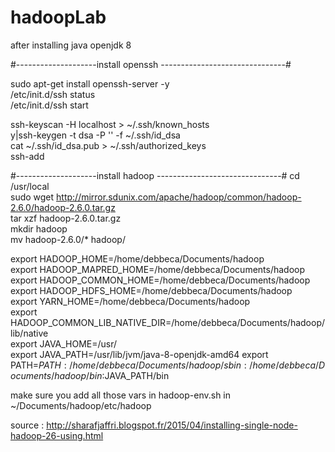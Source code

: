 # hadoopLab


after installing java openjdk 8 

#--------------------install openssh -------------------------------#

sudo apt-get install openssh-server -y  
/etc/init.d/ssh status  
/etc/init.d/ssh start  

 
ssh-keyscan -H localhost > ~/.ssh/known_hosts  
y|ssh-keygen -t dsa -P '' -f ~/.ssh/id_dsa  
cat ~/.ssh/id_dsa.pub > ~/.ssh/authorized_keys  
ssh-add  


#--------------------install hadoop -------------------------------#
cd /usr/local  
sudo wget http://mirror.sdunix.com/apache/hadoop/common/hadoop-2.6.0/hadoop-2.6.0.tar.gz  
tar xzf hadoop-2.6.0.tar.gz  
mkdir hadoop  
mv hadoop-2.6.0/* hadoop/ 

export HADOOP_HOME=/home/debbeca/Documents/hadoop  
export HADOOP_MAPRED_HOME=/home/debbeca/Documents/hadoop  
export HADOOP_COMMON_HOME=/home/debbeca/Documents/hadoop  
export HADOOP_HDFS_HOME=/home/debbeca/Documents/hadoop  
export YARN_HOME=/home/debbeca/Documents/hadoop  
export HADOOP_COMMON_LIB_NATIVE_DIR=/home/debbeca/Documents/hadoop/lib/native  
export JAVA_HOME=/usr/  
export JAVA_PATH=/usr/lib/jvm/java-8-openjdk-amd64
export PATH=$PATH:/home/debbeca/Documents/hadoop/sbin:/home/debbeca/Documents/hadoop/bin:$JAVA_PATH/bin 

make sure you add all those vars in hadoop-env.sh in
~/Documents/hadoop/etc/hadoop

source : http://sharafjaffri.blogspot.fr/2015/04/installing-single-node-hadoop-26-using.html
